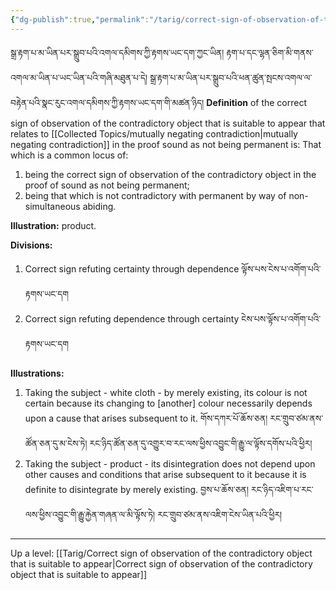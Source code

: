 ```yaml
---
{"dg-publish":true,"permalink":"/tarig/correct-sign-of-observation-of-the-contradictory-object-that-is-suitable-to-appear-that-relates-via-a-mutually-negating-contradiction/"}
---
```


སྒྲ་རྟག་པ་མ་ཡིན་པར་སྒྲུབ་པའི་འགལ་དམིགས་ཀྱི་རྟགས་ཡང་དག་ཀྱང་ཡིན། རྟག་པ་དང་ལྷན་ཅིག་མི་གནས་འགལ་མ་ཡིན་པ་ཡང་ཡིན་པའི་གཞི་མཐུན་པ་དེ། 
སྒྲ་རྟག་པ་མ་ཡིན་པར་སྒྲུབ་པའི་ཕན་ཚུན་སྤངས་འགལ་ལ་བརྟེན་པའི་སྣང་རུང་འགལ་དམིགས་ཀྱི་རྟགས་ཡང་དག་གི་མཚན་ཉིད།
**Definition** of the correct sign of observation of the contradictory object that is suitable to appear that relates to [[Collected Topics/mutually negating contradiction\|mutually negating contradiction]] in the proof sound as not being permanent is:
That which is a common locus of:
1. being the correct sign of observation of the contradictory object in the proof of sound as not being permanent;
2. being that which is not contradictory with permanent by way of non-simultaneous abiding.

**Illustration:** product.

**Divisions:**
1. Correct sign refuting certainty through dependence
   ལྟོས་པས་ངེས་པ་འགོག་པའི་རྟགས་ཡང་དག
2. Correct sign refuting dependence through certainty
   ངེས་པས་ལྟོས་པ་འགོག་པའི་རྟགས་ཡང་དག

**Illustrations:**
1. Taking the subject - white cloth - by merely existing, its colour is not certain because its changing to [another] colour necessarily depends upon a cause that arises subsequent to it.
   གོས་དཀར་པོ་ཆོས་ཅན། རང་གྲུབ་ཙམ་ནས་ཚོན་ཅན་དུ་མ་ངེས་ཏེ། རང་ཉིད་ཚོན་ཅན་དུ་འགྱུར་བ་རང་ལས་ཕྱིས་འབྱུང་གི་རྒྱུ་ལ་ལྟོས་དགོས་པའི་ཕྱིར།
2. Taking the subject - product - its disintegration does not depend upon other causes and conditions that arise subsequent to it because it is definite to disintegrate by merely existing.
   བྱས་པ་ཆོས་ཅན། རང་ཉིད་འཇིག་པ་རང་ལས་ཕྱིས་འབྱུང་གི་རྒྱུ་རྐྱེན་གཞན་ལ་མི་ལྟོས་ཏེ། རང་གྲུབ་ཙམ་ནས་འཇིག་ངེས་ཡིན་པའི་ཕྱིར།

---
Up a level: [[Tarig/Correct sign of observation of the contradictory object that is suitable to appear\|Correct sign of observation of the contradictory object that is suitable to appear]]